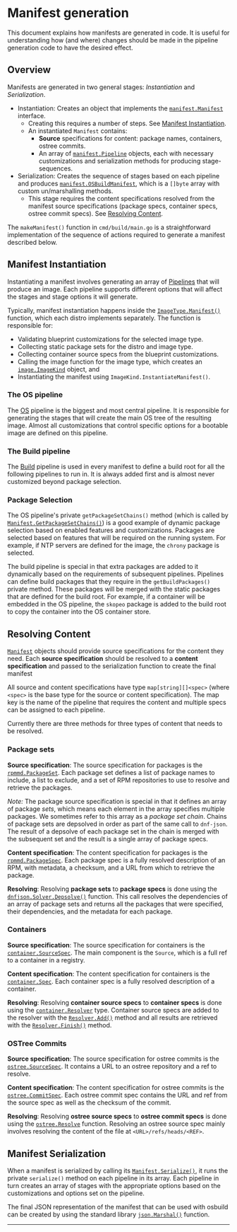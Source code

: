 # Manifest generation

This document explains how manifests are generated in code. It is useful for
understanding how (and where) changes should be made in the pipeline generation
code to have the desired effect.

## Overview

Manifests are generated in two general stages: _Instantiation_ and _Serialization_.
- Instantiation: Creates an object that implements the
  [`manifest.Manifest`][godoc-manifest-manifest] interface.
  - Creating this requires a number of steps. See [Manifest
    Instantiation](#manifest-instantiation).
  - An instantiated `Manifest` contains:
    - **Source** specifications for content: package names, containers, ostree
      commits.
    - An array of [`manifest.Pipeline`][godoc-manifest-pipeline] objects, each
      with necessary customizations and serialization methods for producing
      stage-sequences.
- Serialization: Creates the sequence of stages based on each pipeline and
  produces [`manifest.OSBuildManifest`][godoc-manifest-osbuildmanifest], which
  is a `[]byte` array with custom un/marshalling methods.
  - This stage requires the content specifications resolved from the manifest
    source specifications (package specs, container specs, ostree commit
    specs). See [Resolving Content](#resolving-content).

The `makeManifest()` function in `cmd/build/main.go` is a straightforward
implementation of the sequence of actions required to generate a manifest
described below.

## Manifest Instantiation

Instantiating a manifest involves generating an array of
[Pipelines][godoc-manifest-pipeline] that will produce an image. Each pipeline
supports different options that will affect the stages and stage options it
will generate.

Typically, manifest instantiation happens inside the
[`ImageType.Manifest()`][godoc-distro-imagetype] function, which each distro
implements separately. The function is responsible for:
- Validating blueprint customizations for the selected image type.
- Collecting static package sets for the distro and image type.
- Collecting container source specs from the blueprint customizations.
- Calling the image function for the image type, which creates an
  [`image.ImageKind`][godoc-image-imagekind] object, and
- Instantiating the manifest using `ImageKind.InstantiateManifest()`.

### The OS pipeline

The [OS][godoc-manifest-os] pipeline is the biggest and most central
pipeline. It is responsible for generating the stages that will create the main
OS tree of the resulting image. Almost all customizations that control specific
options for a bootable image are defined on this pipeline.

### The Build pipeline

The [Build][godoc-manifest-build] pipeline is used in every manifest to define
a build root for all the following pipelines to run in. It is always added
first and is almost never customized beyond package selection.

### Package Selection

The OS pipeline's private `getPackageSetChains()` method (which is called by
[`Manifest.GetPackageSetChains()`][godoc-manifest-manifest-getpackagesetchains])
is a good example of dynamic package selection based on enabled features and
customizations. Packages are selected based on features that will be required
on the running system. For example, if NTP servers are defined for the image,
the `chrony` package is selected.

The build pipeline is special in that extra packages are added to it
dynamically based on the requirements of subsequent pipelines. Pipelines can
define build packages that they require in the `getBuildPackages()` private
method. These packages will be merged with the static packages that are defined
for the build root. For example, if a container will be embedded in the OS
pipeline, the `skopeo` package is added to the build root to copy the container
into the OS container store.

## Resolving Content

[`Manifest`][godoc-manifest-manifest] objects should provide source
specifications for the content they need. Each **source specification** should be
resolved to a **content specification** and passed to the serialization function to
create the final manifest

All source and content specifications have type `map[string][]<spec>` (where
`<spec>` is the base type for the source or content specification). The map key
is the name of the pipeline that requires the content and multiple specs can be
assigned to each pipeline.

Currently there are three methods for three types of content that needs to be
resolved.

### Package sets

**Source specification**: The source specification for packages is the
[`rpmmd.PackageSet`][godoc-rpmmd-packageset]. Each package set defines a list of
package names to include, a list to exclude, and a set of RPM repositories to
use to resolve and retrieve the packages.

_Note:_ The package source specification is special in that it defines an array
of package _sets_, which means each element in the array specifies multiple
packages. We sometimes refer to this array as a _package set chain_. Chains of
package sets are depsolved in order as part of the same call to `dnf-json`. The
result of a depsolve of each package set in the chain is merged with the
subsequent set and the result is a single array of package specs.

**Content specification**: The content specification for packages is the
[`rpmmd.PackageSpec`][godoc-rpmmd-packagespec]. Each package spec is a fully resolved
description of an RPM, with metadata, a checksum, and a URL from which to
retrieve the package.

**Resolving**: Resolving **package sets** to **package specs** is done using
the [`dnfjson.Solver.Depsolve()`][godoc-dnfjson-solver-depsolve] function. This
call resolves the dependencies of an array of package sets and returns all the
packages that were specified, their dependencies, and the metadata for each
package.

### Containers

**Source specification**: The source specification for containers is the
[`container.SourceSpec`][godoc-container-sourcespec]. The main component is the
`Source`, which is a full ref to a container in a registry.

**Content specification**: The content specification for containers is the
[`container.Spec`][godoc-container-spec]. Each container spec is a fully
resolved description of a container.

**Resolving**: Resolving **container source specs** to **container specs** is
done using the [`container.Resolver`][godoc-container-resolver] type. Container
source specs are added to the resolver with the
[`Resolver.Add()`][godoc-container-resolver-add] method and all results are
retrieved with the [`Resolver.Finish()`][godoc-container-resolver-finish]
method.

### OSTree Commits

**Source specification**: The source specification for ostree commits is the
[`ostree.SourceSpec`][godoc-ostree-sourcespec]. It contains a URL to an ostree
repository and a ref to resolve.

**Content specification**: The content specification for ostree commits is the
[`ostree.CommitSpec`][godoc-ostree-commitspec]. Each ostree commit spec
contains the URL and ref from the source spec as well as the checksum of the
commit.

**Resolving**: Resolving **ostree source specs** to **ostree commit specs** is
done using the [`ostree.Resolve`][godoc-ostree-resolve] function. Resolving an
ostree source spec mainly involves resolving the content of the file at
`<URL>/refs/heads/<REF>`.

## Manifest Serialization

When a manifest is serialized by calling its
[`Manifest.Serialize()`][godoc-manifest-manifest-serialize], it runs the
private `serialize()` method on each pipeline in its array. Each pipeline in
turn creates an array of stages with the appropriate options based on the
customizations and options set on the pipeline.

The final JSON representation of the manifest that can be used with osbuild can
be created by using the standard library [`json.Marshal()`][godoc-json-marshal]
function.


----

[godoc-manifest-manifest]: https://pkg.go.dev/github.com/osbuild/images@main/pkg/manifest#Manifest
[godoc-manifest-pipeline]: https://pkg.go.dev/github.com/osbuild/images@main/pkg/manifest#Pipeline
[godoc-distro-imagetype]: https://pkg.go.dev/github.com/osbuild/images@main/pkg/distro/ImageType
[godoc-manifest-osbuildmanifest]: https://pkg.go.dev/github.com/osbuild/images@main/pkg/manifest#OSBuildManifest
[godoc-rpmmd-packageset]: https://pkg.go.dev/github.com/osbuild/images@main/pkg/rpmmd#PackageSet
[godoc-rpmmd-packagespec]: https://pkg.go.dev/github.com/osbuild/images@main/pkg/rpmmd#PackageSpec
[godoc-dnfjson-solver-depsolve]: https://pkg.go.dev/github.com/osbuild/images@main/internal/dnfjson#Solver.Depsolve
[godoc-container-sourcespec]: https://pkg.go.dev/github.com/osbuild/images@main/pkg/container#SourceSpec
[godoc-container-spec]: https://pkg.go.dev/github.com/osbuild/images@main/pkg/container#Spec
[godoc-container-resolver]: https://pkg.go.dev/github.com/osbuild/images@main/pkg/container#Resolver
[godoc-container-resolver-add]: https://pkg.go.dev/github.com/osbuild/images@main/pkg/container#Resolver.Add
[godoc-container-resolver-finish]: https://pkg.go.dev/github.com/osbuild/images@main/pkg/container#Resolver.Finish
[godoc-ostree-sourcespec]: https://pkg.go.dev/github.com/osbuild/images@main/pkg/ostree#SourceSpec
[godoc-ostree-commitspec]: https://pkg.go.dev/github.com/osbuild/images@main/pkg/ostree#CommitSpec
[godoc-ostree-resolve]: https://pkg.go.dev/github.com/osbuild/images@main/pkg/ostree#Resolve
[godoc-manifest-os]: https://pkg.go.dev/github.com/osbuild/images@main/pkg/manifest#OS
[godoc-manifest-build]: https://pkg.go.dev/github.com/osbuild/images@main/pkg/manifest#Build
[godoc-manifest-manifest-getpackagesetchains]: https://pkg.go.dev/github.com/osbuild/images@main/pkg/manifest#Manifest.GetPackageSetChains
[godoc-manifest-manifest-serialize]: https://pkg.go.dev/github.com/osbuild/images@main/pkg/manifest#Manifest.Serialize
[godoc-json-marshal]: https://pkg.go.dev/encoding/json#Marshal
[godoc-image-imagekind]: https://pkg.go.dev/github.com/osbuild/images@main/pkg/image#ImageKind
